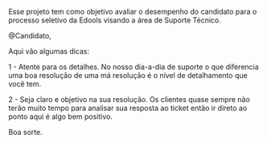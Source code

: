 Esse projeto tem como objetivo avaliar o desempenho do candidato para o processo seletivo da Edools visando a área de Suporte Técnico.

@Candidato,

Aqui vão algumas dicas:

1 - Atente para os detalhes. No nosso dia-a-dia de suporte o que diferencia uma boa resolução de uma má resolução é o nível de detalhamento que você tem.

2 - Seja claro e objetivo na sua resolução. Os clientes quase sempre não terão muito tempo para analisar sua resposta ao ticket então ir direto ao ponto aqui é algo bem positivo.

Boa sorte.